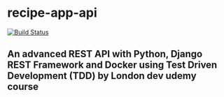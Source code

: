 # recipe-app-api
[![Build Status](https://travis-ci.com/afaddoul/recipe-app-api.svg?token=vkmzqoGxxFcsig3FnMxo&branch=main)](https://travis-ci.com/afaddoul/recipe-app-api)
## An advanced REST API with Python, Django REST Framework and Docker using Test Driven Development (TDD) by London dev udemy course
